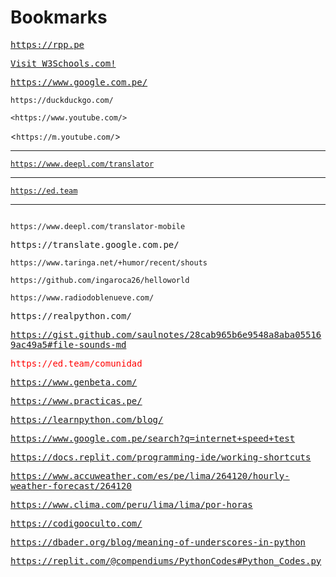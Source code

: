 # Bookmarks

<style>
a {
  font-family: monospace;
}
</style>

<a href="https://rpp.pe" target="_blank">https://rpp.pe</a>

<a href="https://www.w3schools.com" target="_blank">Visit W3Schools.com!</a>

https://www.google.com.pe/

    https://duckduckgo.com/

`<https://www.youtube.com/>`

<`https://m.youtube.com/`>

---

[`https://www.deepl.com/translator`](https://www.deepl.com/translator)

---

[`https://ed.team`](https://ed.team)

---

<code>
https://www.deepl.com/translator-mobile
</code>

<pre>
https://translate.google.com.pe/
</pre>

```
https://www.taringa.net/+humor/recent/shouts
```

`
https://github.com/ingaroca26/helloworld
`

`https://www.radiodoblenueve.com/`

<kbd>
https://realpython.com/
</kbd>

https://gist.github.com/saulnotes/28cab965b6e9548a8aba055169ac49a5#file-sounds-md

<p style="font-family:monospace; color:red">
https://ed.team/comunidad
</p>

https://www.genbeta.com/

https://www.practicas.pe/

https://learnpython.com/blog/

https://www.google.com.pe/search?q=internet+speed+test

https://docs.replit.com/programming-ide/working-shortcuts

https://www.accuweather.com/es/pe/lima/264120/hourly-weather-forecast/264120

https://www.clima.com/peru/lima/lima/por-horas

https://codigooculto.com/

https://dbader.org/blog/meaning-of-underscores-in-python

https://replit.com/@compendiums/PythonCodes#Python_Codes.py
